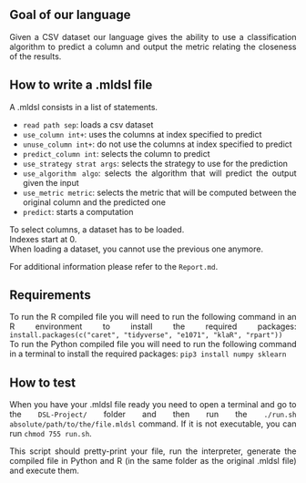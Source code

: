 <div style="text-align: justify">

## Goal of our language

Given a CSV dataset our language gives the ability to use a classification algorithm to predict a column and output the metric relating the closeness of the results.

## How to write a .mldsl file

A .mldsl consists in a list of statements.

* `read path sep`: loads a csv dataset
* `use_column int+`: uses the columns at index specified to predict
* `unuse_column int+`: do not use the columns at index specified to predict
* `predict_column int`: selects the column to predict
* `use_strategy strat args`: selects the strategy to use for the prediction
* `use_algorithm algo`: selects the algorithm that will predict the output given the input
* `use_metric metric`: selects the metric that will be computed between the original column and the predicted one
* `predict`: starts a computation

To select columns, a dataset has to be loaded.  
Indexes start at 0.  
When loading a dataset, you cannot use the previous one anymore.

For additional information please refer to the `Report.md`.

## Requirements

To run the R compiled file you will need to run the following command in an R environment to install the required packages: `install.packages(c("caret", "tidyverse", "e1071", "klaR", "rpart"))`  
To run the Python compiled file you will need to run the following command in a terminal to install the required packages: `pip3 install numpy sklearn`

## How to test

When you have your .mldsl file ready you need to open a terminal and go to the `DSL-Project/` folder and then run the `./run.sh absolute/path/to/the/file.mldsl` command. If it is not executable, you can run `chmod 755 run.sh`.  

This script should pretty-print your file, run the interpreter, generate the compiled file in Python and R (in the same folder as the original .mldsl file) and execute them.

</div>
